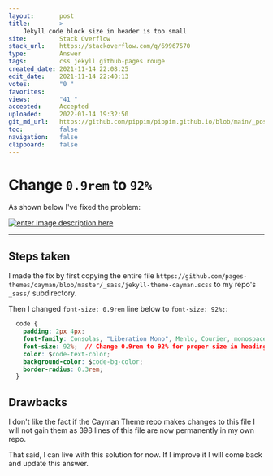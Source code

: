 ```yaml
---
layout:       post
title:        >
    Jekyll code block size in header is too small
site:         Stack Overflow
stack_url:    https://stackoverflow.com/q/69967570
type:         Answer
tags:         css jekyll github-pages rouge
created_date: 2021-11-14 22:08:25
edit_date:    2021-11-14 22:40:13
votes:        "0 "
favorites:    
views:        "41 "
accepted:     Accepted
uploaded:     2022-01-14 19:32:50
git_md_url:   https://github.com/pippim/pippim.github.io/blob/main/_posts/2021/2021-11-14-Jekyll-code-block-size-in-header-is-too-small.md
toc:          false
navigation:   false
clipboard:    false
---
```


# Change `0.9rem` to `92%`

As shown below I've fixed the problem:

[![enter image description here][1]][1]

---

## Steps taken

I made the fix by first copying the entire file `https://github.com/pages-themes/cayman/blob/master/_sass/jekyll-theme-cayman.scss` to my repo's `_sass/` subdirectory.

Then I changed `font-size: 0.9rem` line below to `font-size: 92%;`:

``` css
  code {
    padding: 2px 4px;
    font-family: Consolas, "Liberation Mono", Menlo, Courier, monospace;
    font-size: 92%;  // Change 0.9rem to 92% for proper size in headings
    color: $code-text-color;
    background-color: $code-bg-color;
    border-radius: 0.3rem;
  }
```

## Drawbacks

I don't like the fact if the Cayman Theme repo makes changes to this file I will not gain them as 398 lines of this file are now permanently in my own repo.

That said, I can live with this solution for now. If I improve it I will come back and update this answer.


  [1]: https://i.stack.imgur.com/fH6te.png
